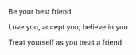 ---
---

Be your best friend 

Love you, accept you, believe in you 

Treat yourself as you treat a friend 